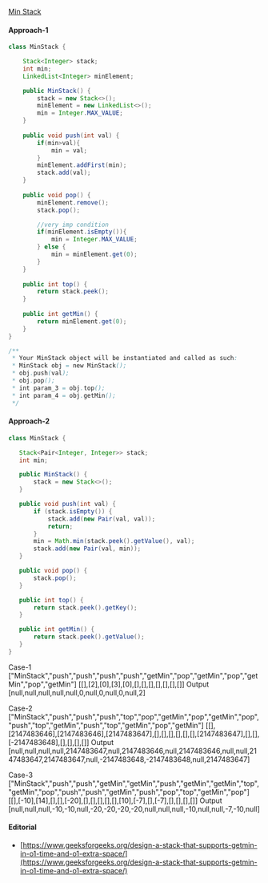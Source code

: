 [Min Stack](https://leetcode.com/problems/min-stack/)

#### Approach-1

```java
class MinStack {

    Stack<Integer> stack;
    int min;
    LinkedList<Integer> minElement;

    public MinStack() {
        stack = new Stack<>(); 
        minElement = new LinkedList<>();
        min = Integer.MAX_VALUE;
    }
    
    public void push(int val) {
        if(min>val){
            min = val;
        }
        minElement.addFirst(min);
        stack.add(val);
    }
    
    public void pop() {
        minElement.remove();
        stack.pop();

        //very imp condition
        if(minElement.isEmpty()){
            min = Integer.MAX_VALUE;
        } else {
            min = minElement.get(0);
        }
    }
    
    public int top() {
        return stack.peek();
    }
    
    public int getMin() {
        return minElement.get(0);
    }
}

/**
 * Your MinStack object will be instantiated and called as such:
 * MinStack obj = new MinStack();
 * obj.push(val);
 * obj.pop();
 * int param_3 = obj.top();
 * int param_4 = obj.getMin();
 */
 ```

 #### Approach-2

 ```java
class MinStack {

    Stack<Pair<Integer, Integer>> stack;
    int min;

    public MinStack() {
        stack = new Stack<>();
    }

    public void push(int val) {
        if (stack.isEmpty()) {
            stack.add(new Pair(val, val));
            return;
        }
        min = Math.min(stack.peek().getValue(), val);
        stack.add(new Pair(val, min));
    }

    public void pop() {
        stack.pop();
    }

    public int top() {
        return stack.peek().getKey();
    }

    public int getMin() {
        return stack.peek().getValue();
    }
}
```

Case-1
["MinStack","push","push","push","push","getMin","pop","getMin","pop","getMin","pop","getMin"]
[[],[2],[0],[3],[0],[],[],[],[],[],[],[]]
Output
[null,null,null,null,null,0,null,0,null,0,null,2]

Case-2
["MinStack","push","push","push","top","pop","getMin","pop","getMin","pop","push","top","getMin","push","top","getMin","pop","getMin"]
[[],[2147483646],[2147483646],[2147483647],[],[],[],[],[],[],[2147483647],[],[],[-2147483648],[],[],[],[]]
Output
[null,null,null,null,2147483647,null,2147483646,null,2147483646,null,null,2147483647,2147483647,null,-2147483648,-2147483648,null,2147483647]

Case-3
["MinStack","push","push","getMin","getMin","push","getMin","getMin","top","getMin","pop","push","push","getMin","push","pop","top","getMin","pop"]
[[],[-10],[14],[],[],[-20],[],[],[],[],[],[10],[-7],[],[-7],[],[],[],[]]
Output
[null,null,null,-10,-10,null,-20,-20,-20,-20,null,null,null,-10,null,null,-7,-10,null]


#### Editorial
* [https://www.geeksforgeeks.org/design-a-stack-that-supports-getmin-in-o1-time-and-o1-extra-space/](https://www.geeksforgeeks.org/design-a-stack-that-supports-getmin-in-o1-time-and-o1-extra-space/)